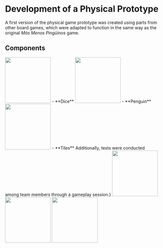 # Development of a Physical Prototype

A first version of the physical game prototype was created using parts from other board games, which were adapted to function in the same way as the original *Más Menos Pingüinos* game.

## Components
<img src="/assets/Imagen1.jpeg" width="150px">
- **Dice**
<img src="/assets/Imagen2.jpeg" width="150px">
- **Penguin**
<img src="/assets/Imagen3.jpeg" width="150px">
- **Tiles**
Additionally, tests were conducted among team members through a gameplay session.}
<img src="/assets/Imagen4.jpeg" width="150px">
<img src="/assets/Imagen5.jpeg" width="150px">
<img src="/assets/Imagen6.jpeg" width="150px">